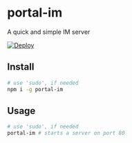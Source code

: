 # portal-im
A quick and simple IM server

[![Deploy](https://www.herokucdn.com/deploy/button.svg)](https://heroku.com/deploy)

## Install

```bash
# use 'sudo', if needed
npm i -g portal-im
```

## Usage

```bash
# use 'sudo', if needed
portal-im # starts a server on port 80
```
